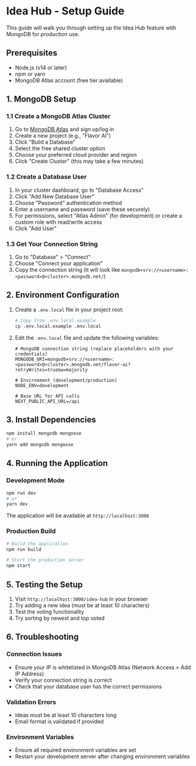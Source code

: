 # Idea Hub - Setup Guide

This guide will walk you through setting up the Idea Hub feature with MongoDB for production use.

## Prerequisites

- Node.js (v14 or later)
- npm or yarn
- MongoDB Atlas account (free tier available)

## 1. MongoDB Setup

### 1.1 Create a MongoDB Atlas Cluster

1. Go to [MongoDB Atlas](https://www.mongodb.com/cloud/atlas) and sign up/log in
2. Create a new project (e.g., "Flavor AI")
3. Click "Build a Database"
4. Select the free shared cluster option
5. Choose your preferred cloud provider and region
6. Click "Create Cluster" (this may take a few minutes)

### 1.2 Create a Database User

1. In your cluster dashboard, go to "Database Access"
2. Click "Add New Database User"
3. Choose "Password" authentication method
4. Enter a username and password (save these securely)
5. For permissions, select "Atlas Admin" (for development) or create a custom role with read/write access
6. Click "Add User"

### 1.3 Get Your Connection String

1. Go to "Database" > "Connect"
2. Choose "Connect your application"
3. Copy the connection string (it will look like `mongodb+srv://<username>:<password>@<cluster>.mongodb.net/`)

## 2. Environment Configuration

1. Create a `.env.local` file in your project root:
   ```bash
   # Copy from .env.local.example
   cp .env.local.example .env.local
   ```

2. Edit the `.env.local` file and update the following variables:
   ```
   # MongoDB connection string (replace placeholders with your credentials)
   MONGODB_URI=mongodb+srv://<username>:<password>@<cluster>.mongodb.net/flavor-ai?retryWrites=true&w=majority
   
   # Environment (development/production)
   NODE_ENV=development
   
   # Base URL for API calls
   NEXT_PUBLIC_API_URL=/api
   ```

## 3. Install Dependencies

```bash
npm install mongodb mongoose
# or
yarn add mongodb mongoose
```

## 4. Running the Application

### Development Mode

```bash
npm run dev
# or
yarn dev
```

The application will be available at `http://localhost:3000`

### Production Build

```bash
# Build the application
npm run build

# Start the production server
npm start
```

## 5. Testing the Setup

1. Visit `http://localhost:3000/idea-hub` in your browser
2. Try adding a new idea (must be at least 10 characters)
3. Test the voting functionality
4. Try sorting by newest and top voted

## 6. Troubleshooting

### Connection Issues
- Ensure your IP is whitelisted in MongoDB Atlas (Network Access > Add IP Address)
- Verify your connection string is correct
- Check that your database user has the correct permissions

### Validation Errors
- Ideas must be at least 10 characters long
- Email format is validated if provided

### Environment Variables
- Ensure all required environment variables are set
- Restart your development server after changing environment variables


